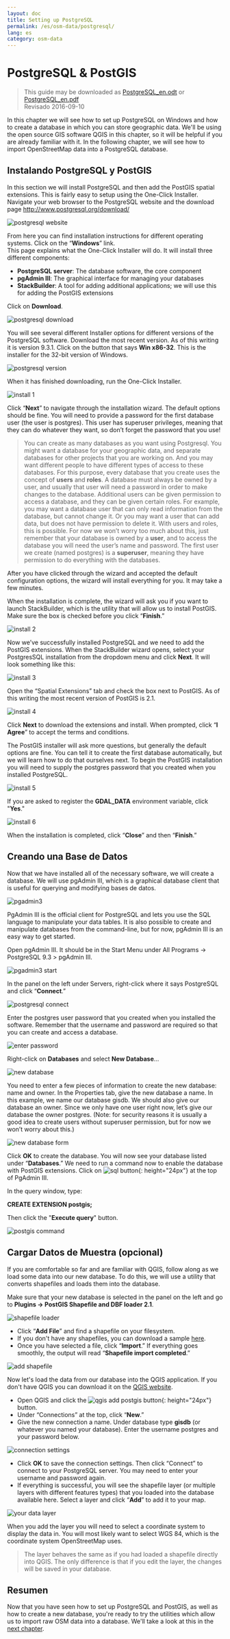 ```yaml
---
layout: doc
title: Setting up PostgreSQL
permalink: /es/osm-data/postgresql/
lang: es
category: osm-data
---
```


PostgreSQL & PostGIS
====================

> This guide may be downloaded as [PostgreSQL_en.odt](/files/PostgreSQL_en.odt) or [PostgreSQL_en.pdf](/files/PostgreSQL_en.pdf)  
> Revisado 2016-09-10

In this chapter we will see how to set up PostgreSQL on Windows and how to create a database in which you can store geographic data. We'll be using the open source GIS software QGIS in this chapter, so it will be helpful if you are already familiar with it. In the following chapter, we will see how to import OpenStreetMap data into a PostgreSQL database.  

Instalando PostgreSQL y PostGIS
----------------------------------

In this section we will install PostgreSQL and then add the PostGIS spatial extensions. This is fairly easy to setup using the One-Click Installer. Navigate your web browser to the PostgreSQL website and the download page <http://www.postgresql.org/download/>  

![postgresql website][]

From here you can find installation instructions for different operating systems.  Click on the “**Windows**” link.  
This page explains what the One-Click Installer will do.  It will install three different components:  

* **PostgreSQL server**:  The database software, the core component  
* **pgAdmin III**: The graphical interface for managing your databases  
* **StackBuilder**: A tool for adding additional applications; we will use this for adding the PostGIS extensions  

Click on **Download**.  

![postgresql download][]

You will see several different Installer options for different versions of the PostgreSQL software. Download the most recent version. As of this writing it is version 9.3.1. Click on the button that says **Win x86-32**.  This is the installer for the 32-bit version of Windows.  

![postgresql version][]

When it has finished downloading, run the One-Click Installer.  

![install 1][]

Click “**Next**” to navigate through the installation wizard.  The default options should be fine. You will need to provide a password for the first database user (the user is postgres).  This user has superuser privileges, meaning that they can do whatever they want, so don’t forget the password that you use!  

> You can create as many databases as you want using Postgresql.  You might want a database for your geographic data, and separate databases for other projects that you are working on. And you may want different people to have different types of access to these databases.  For this purpose, every database that you create uses the concept of **users** and **roles**.  A database must always be owned by a user, and usually that user will need a password in order to make changes to the database.  Additional users can be given permission to access a database, and they can be given certain roles.  For example, you may want a database user that can only read information from the database, but cannot change it.  Or you may want a user that can add data, but does not have permission to delete it.  With users and roles, this is possible.  For now we won’t worry too much about this, just remember that your database is owned by a **user**, and to access the database you will need the user’s name and password.  The first user we create (named postgres) is a **superuser**, meaning they have permission to do everything with the databases.  

After you have clicked through the wizard and accepted the default configuration options, the wizard will install everything for you.  It may take a few minutes.  

When the installation is complete, the wizard will ask you if you want to launch StackBuilder, which is the utility that will allow us to install PostGIS.  Make sure the box is checked before you click “**Finish**.”  

![install 2][]

Now we’ve successfully installed PostgreSQL and we need to add the PostGIS extensions. When the StackBuilder wizard opens, select your PostgresSQL installation from the dropdown menu and click **Next**.  It will look something like this:  

![install 3][]

Open the “Spatial Extensions” tab and check the box next to PostGIS. As of this writing the most recent version of PostGIS is 2.1.  

![install 4][]

Click **Next** to download the extensions and install.  When prompted, click “**I Agree**” to accept the terms and conditions.  

The PostGIS installer will ask more questions, but generally the default options are fine. You can tell it to create the first database automatically, but we will learn how to do that ourselves next. To begin the PostGIS installation you will need to supply the postgres password that you created when you installed PostgreSQL.  

![install 5][]

If you are asked to register the **GDAL_DATA** environment variable, click "**Yes**."  

![install 6][]

When the installation is completed, click “**Close**” and then “**Finish**.”  

Creando una Base de Datos
--------------------

Now that we have installed all of the necessary software, we will create a database. We will use pgAdmin III, which is a graphical database client that is useful for querying and modifying
bases de datos.  

![pgadmin3][]

PgAdmin III is the official client for PostgreSQL and lets you use the SQL language to manipulate your data tables.  It is also possible to create and manipulate databases from the command-line, but for now, pgAdmin III is an easy way to get started.  

Open pgAdmin III.  It should be in the Start Menu under All Programs -> PostgreSQL 9.3 > pgAdmin III.  

![pgadmin3 start][]

In the panel on the left under Servers, right-click where it says PostgreSQL and click “**Connect**.”  

![postgresql connect][]

Enter the postgres user password that you created when you installed the software. Remember that the username and password are required so that you can create and access a database.  

![enter password][]

Right-click on **Databases** and select **New Database**...  

![new database][]

You need to enter a few pieces of information to create the new database: name and owner.  In the Properties tab, give the new database a name.  In this example, we name our database gisdb.  We should also give our database an owner.  Since we only have one user right now, let’s give our database the owner postgres.  (Note: for security reasons it is usually a good idea to create users without superuser permission, but for now we won’t worry about this.)  

![new database form][]

<!-- Under the Definition tab, keep the defaults, but next to Template select template_postgis.  This will create our database with the proper spatial columns. -->

Click **OK** to create the database.  You will now see your database listed under “**Databases**.” We need to run a command now to enable the database with PostGIS extensions. Click on ![sql button][]{: height="24px"} at the top of PgAdmin III.  



In the query window, type:  

**CREATE EXTENSION postgis;**  

Then click the "**Execute query**" button.  

![postgis command][]

Cargar Datos de Muestra (opcional)
---------------------------

If you are comfortable so far and are familiar with QGIS, follow along as we load some data into our new database. To do this, we will use a utility that converts shapefiles and loads them into the database.  

Make sure that your new database is selected in the panel on the left and go to **Plugins -> PostGIS Shapefile and DBF loader 2.1**.

![shapefile loader][]

-	Click “**Add File**” and find a shapefile on your filesystem.
-	If you don't have any shapefiles, you can download a sample [here](/files/buildings_sample.zip).
-	Once you have selected a file, click “**Import**.”  If everything goes smoothly, the output will read “**Shapefile import completed**.”

![add shapefile][]

Now let's load the data from our database into the QGIS application. If you don't have QGIS you can download it on the [QGIS website](http://www.qgis.org/site/forusers/download.html).  

-	Open QGIS and click the ![qgis add postgis button][]{: height="24px"} button.  
-	Under “Connections” at the top, click “**New**.”  
-	Give the new connection a name.  Under database type **gisdb** (or whatever you named your database). Enter the username postgres and your password below.  

![connection settings][]

-	Click **OK** to save the connection settings.  Then click “Connect” to connect to your PostgreSQL server.  You may need to enter your username and password again.  
-	If everything is successful, you will see the shapefile layer  (or multiple layers with different features types) that you loaded into the database available here.  Select a layer and click “**Add**” to add it to your map.  

![your data layer][]

When you add the layer you will need to select a coordinate system to display the data in.  You will most likely want to select WGS 84, which is the coordinate system OpenStreetMap uses.  

> The layer behaves the same as if you had loaded a shapefile directly into QGIS.  The only difference is that if you edit the layer, the changes will be saved in your database.  

Resumen
-------

Now that you have seen how to set up PostgreSQL and PostGIS, as well as how to create a new database, you're ready to try the utilities which allow us to import raw OSM data into a database. We'll take a look at this in the [next chapter](/en/osm-data/osm2pgsql).  



[postgresql website]: /images/osm-data/postgresql-website.png
[postgresql download]: /images/osm-data/postgresql-download.png
[postgresql version]: /images/osm-data/postgresql-version.png
[install 1]: /images/osm-data/postgresql-install-1.png
[install 2]: /images/osm-data/postgresql-install-2.png
[install 3]: /images/osm-data/postgresql-install-3.png
[install 4]: /images/osm-data/postgresql-install-4.png
[install 5]: /images/osm-data/postgresql-install-5.png
[install 6]: /images/osm-data/postgresql-install-6.png
[pgadmin3]: /images/osm-data/pgadmin3.png
[pgadmin3 start]: /images/osm-data/pgadmin3-start.png
[postgresql connect]: /images/osm-data/postgresql-connect.png
[enter password]: /images/osm-data/enter-password.png
[new database]: /images/osm-data/new-database.png
[new database form]: /images/osm-data/new-database-form.png
[sql button]: /images/osm-data/sql-button.png
[postgis command]: /images/osm-data/postgis-command.png
[shapefile loader]: /images/osm-data/shapefile-loader.png
[add shapefile]: /images/osm-data/add-shapefile.png
[qgis add postgis button]: /images/osm-data/add-postgis-button.png
[connection settings]: /images/osm-data/connection-settings.png
[your data layer]: /images/osm-data/your-data-layer.png







